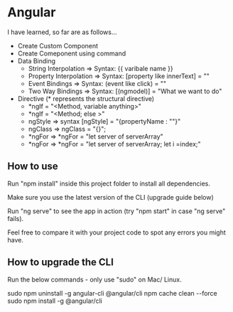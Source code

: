 # Angular

I have learned, so far are as follows...

- Create Custom Component 
- Create Comeponent using command 
- Data Binding
    - String Interpolation 
        => Syntax: {{ varibale name  }}
    - Property Interpolation
        => Syntax: [property like innerText] = ""
    - Event Bindings
        => Syntax: (event like click) = "<function name>"
    - Two Way Bindings 
        => Syntax: [(ngmodel)] = "What we want to do"
- Directive (* represents the structural directive)
    -  *ngIf = "<Method, variable anything>"
    -  *ngIf = "<Method; else <name>>"
    -  ngStyle => syntax [ngStyle] = "{propertyName : "<method or the value>"}"
    -  ngClass => ngClass = "{}";
    -  *ngFor => *ngFor = "let server of serverArray"
    -  *ngFor => *ngFor = "let server of serverArray; let i =index;"


How to use
----------

Run "npm install" inside this project folder to install all dependencies.

Make sure you use the latest version of the CLI (upgrade guide below)

Run "ng serve" to see the app in action (try "npm start" in case "ng serve" fails).

Feel free to compare it with your project code to spot any errors you might have.


How to upgrade the CLI
-----------------------

Run the below commands - only use "sudo" on Mac/ Linux.

sudo npm uninstall -g angular-cli @angular/cli
npm cache clean --force
sudo npm install -g @angular/cli